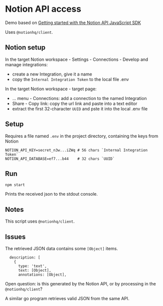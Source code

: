 # Notion API access

Demo based on [Getting started with the Notion API JavaScript SDK](https://dev.to/craigaholliday/getting-started-with-the-notion-api-javascript-sdk-c50)

Uses `@notionhq/client`.

## Notion setup

In the target Notion workspace - Settings - Connections - Develop and manage integrations:

- create a new Integration, give it a name
- copy the `Internal Integration Token` to the local file .env

In the target Notion workspace - target page:

- ... menu - Connections: add a connection to the named Integration
- Share - Copy link: copy the url link and paste into a text editor
- extract the first 32-character `UUID` and pste it into the local .env file

## Setup

Requires a file named `.env` in the project directory, containing the keys from Notion

```
NOTION_API_KEY=secret_n3w...iZWq # 56 chars `Internal Integration Token`
NOTION_API_DATABASE=ef7...b44    # 32 chars `UUID`
```

## Run

```
npm start
```

Prints the received json to the stdout console.

## Notes

This script uses `@notionhq/client`.

## Issues

The retrieved JSON data contains some `[Object]` items.

```
  description: [
    {
      type: 'text',
      text: [Object],
      annotations: [Object],
```

Open question: is this generated by the Notion API, or by processing in the `@notionhq/client`?

A similar go program retrieves valid JSON from the same API.
